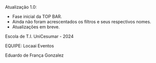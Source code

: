 Atualização 1.0:

- Fase inicial da TOP BAR.
- Ainda não foram acrescentados os filtros e seus respectivos nomes.
- Atualizações em breve.

Escola de T.I. UniCesumar - 2024

EQUIPE: Locaai Eventos

Eduardo de França Gonzalez
